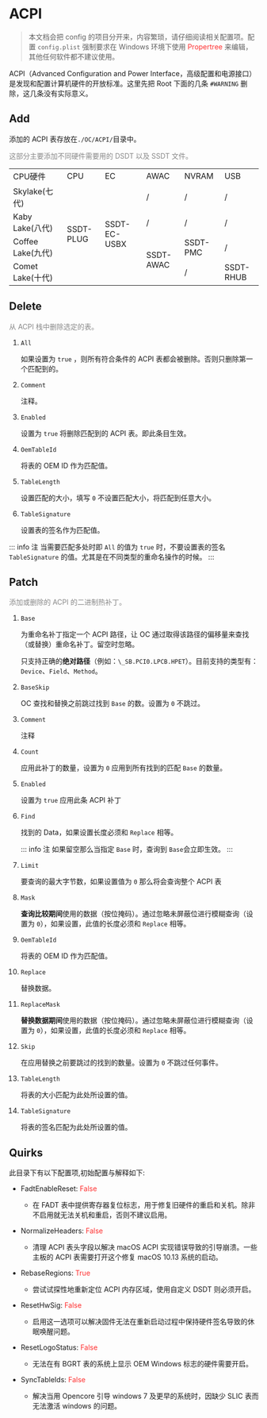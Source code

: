 # ACPI

> 本文档会把 config 的项目分开来，内容繁琐，请仔细阅读相关配置项。配置 `config.plist` 强制要求在 Windows 环境下使用 <span style="color:#FF3030">Propertree</span> 来编辑，其他任何软件都不建议使用。

ACPI（Advanced Configuration and Power Interface，高级配置和电源接口）是发现和配置计算机硬件的开放标准。这里先把 Root 下面的几条 `#WARNING` 删除，这几条没有实际意义。

## Add

添加的 ACPI 表存放在`./OC/ACPI/`目录中。

<span style="color:#888">这部分主要添加不同硬件需要用的 DSDT 以及 SSDT 文件。</span>

<table>
  <tbody>
    <tr>
      <td>CPU硬件</td>
     <td>CPU</td>
      <td>EC</td>
      <td>AWAC</td>
      <td>NVRAM</td>
      <td>USB</td>
    </tr>
    <tr>
      <td>Skylake(七代)</td>
      <td rowspan="4">SSDT-PLUG</td>
      <td rowspan="4">SSDT-EC-USBX</td>
      <td>/</td>
      <td>/</td>
      <td>/</td>
    </tr>
    <tr>
      <td>Kaby Lake(八代)</td>
     <td>/</td>
      <td>/</td>
      <td>/</td>
    </tr>
    <tr>
      <td>Coffee Lake(九代)</td>
      <td rowspan="2">SSDT-AWAC</td>
      <td>SSDT-PMC</td>
      <td>/</td>
    </tr>
    <tr>
      <td>Comet Lake(十代)</td>
      <td>/</td>
      <td>SSDT-RHUB</td>
    </tr>
  </tbody>
</table>

## Delete

<span style="color:#888">从 ACPI 栈中删除选定的表。</span>

1. `All`

   如果设置为 `true` ，则所有符合条件的 ACPI 表都会被删除。否则只删除第一个匹配到的。

2. `Comment`

   注释。

3. `Enabled`

   设置为 `true` 将删除匹配到的 ACPI 表。即此条目生效。

4. `OemTableId`

   将表的 OEM ID 作为匹配值。

5. `TableLength`

   设置匹配的大小，填写 `0` 不设置匹配大小，将匹配到任意大小。

6. `TableSignature`

   设置表的签名作为匹配值。

::: info 注
当需要匹配多处时即 `All` 的值为 `true` 时，不要设置表的签名 `TableSignature` 的值。尤其是在不同类型的重命名操作的时候。
:::

## Patch

<span style="color:#888">添加或删除的 ACPI 的二进制热补丁。</span>

1. `Base`

   为重命名补丁指定一个 ACPI 路径，让 OC 通过取得该路径的偏移量来查找（或替换）重命名补丁。留空时忽略。

   只支持正确的**绝对路径**（例如：`\_SB.PCI0.LPCB.HPET`）。目前支持的类型有：`Device`、`Field`、`Method`。

2. `BaseSkip`

   OC 查找和替换之前跳过找到 `Base` 的数。设置为 `0` 不跳过。

3. `Comment`

   注释

4. `Count`

   应用此补丁的数量，设置为 `0` 应用到所有找到的匹配 `Base` 的数量。

5. `Enabled`

   设置为 `true` 应用此条 ACPI 补丁

6. `Find`

   找到的 Data，如果设置长度必须和 `Replace` 相等。

   ::: info 注
   如果留空那么当指定 `Base` 时，查询到 `Base`会立即生效。
   :::

7. `Limit`

   要查询的最大字节数，如果设置值为 `0` 那么将会查询整个 ACPI 表

8. `Mask`

   **查询比较期间**使用的数据（按位掩码）。通过忽略未屏蔽位进行模糊查询（设置为 `0`），如果设置，此值的长度必须和 `Replace` 相等。

9. `OemTableId`

   将表的 OEM ID 作为匹配值。

10. `Replace`

    替换数据。

11. `ReplaceMask`

    **替换数据期间**使用的数据（按位掩码）。通过忽略未屏蔽位进行模糊查询（设置为 `0`），如果设置，此值的长度必须和 `Replace` 相等。

12. `Skip`

    在应用替换之前要跳过的找到的数量。设置为 `0` 不跳过任何事件。

13. `TableLength`

    将表的大小匹配为此处所设置的值。

14. `TableSignature`

    将表的签名匹配为此处所设置的值。

## Quirks

此目录下有以下配置项,初始配置与解释如下:

- FadtEnableReset: <span style="color:#FF3030">False</span>

  - 在 FADT 表中提供寄存器复位标志，用于修复旧硬件的重启和关机。除非不启用就无法关机和重启，否则不建议启用。

- NormalizeHeaders: <span style="color:#FF3030">False</span>

  - 清理 ACPI 表头字段以解决 macOS ACPI 实现错误导致的引导崩溃。一些主板的 ACPI 表需要打开这个修复 macOS 10.13 系统的启动。

- RebaseRegions: <span style="color:#FF3030">True</span>

  - 尝试试探性地重新定位 ACPI 内存区域，使用自定义 DSDT 则必须开启。

- ResetHwSig: <span style="color:#FF3030">False</span>

  - 启用这一选项可以解决固件无法在重新启动过程中保持硬件签名导致的休眠唤醒问题。

- ResetLogoStatus: <span style="color:#FF3030">False</span>

  - 无法在有 BGRT 表的系统上显示 OEM Windows 标志的硬件需要开启。

- SyncTableIds: <span style="color:#FF3030">False</span>

  - 解决当用 Opencore 引导 windows 7 及更早的系统时，因缺少 SLIC 表而无法激活 windows 的问题。
